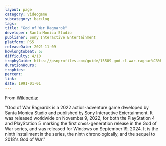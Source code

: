 ```yaml
---
layout: page
category: videogame
subcategory: backlog
tags:
title: "God of War Ragnarok"
developer: Santa Monica Studio
publisher: Sony Interactive Entertainment
platform: PS5
releaseDate: 2022-11-09
howlongtobeat: 55
difficulty: 4/10
trophyGuide: https://psnprofiles.com/guide/15509-god-of-war-ragnar%C3%B6k-trophy-guide
durationHours:
trophies:
percent:
link:
date: 1991-01-01
---
```


From [Wikipedia](https://en.wikipedia.org/wiki/God_of_War_Ragnar%C3%B6k):

"God of War Ragnarök is a 2022 action-adventure game developed by Santa Monica Studio and published by Sony Interactive Entertainment. It was released worldwide on November 9, 2022, for both the PlayStation 4 and PlayStation 5, marking the first cross-generation release in the God of War series, and was released for Windows on September 19, 2024. It is the ninth installment in the series, the ninth chronologically, and the sequel to 2018's God of War."
